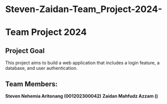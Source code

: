 # Steven-Zaidan-Team_Project-2024-
# Team Project 2024

## Project Goal
This project aims to build a web application that includes a login feature, a database, and user authentication.

## Team Members:
**Steven Nehemia Aritonang (001202300042)**
**Zaidan Mahfudz Azzam ()**
